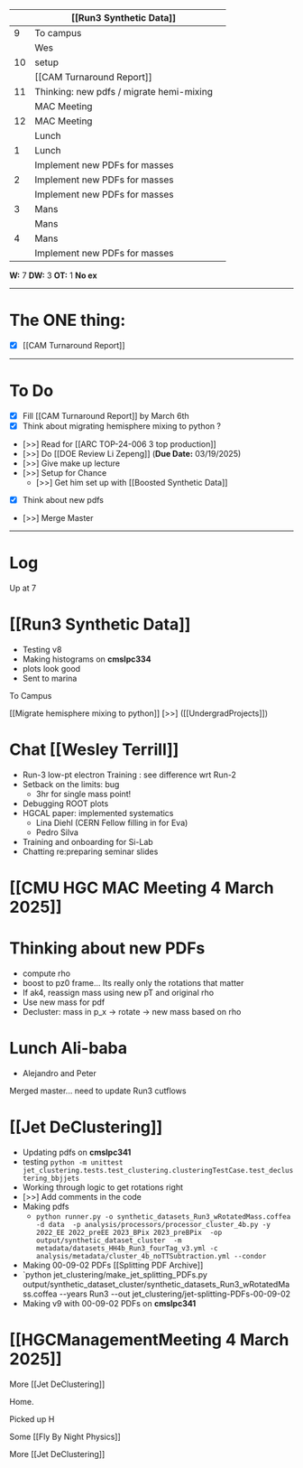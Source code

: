 
|     | [[Run3 Synthetic Data]]                  |     |
| --- | ---------------------------------------- | --- |
| 9   | To campus                                |     |
|     | Wes                                      |     |
| 10  | setup                                    |     |
|     | [[CAM Turnaround Report]]                |     |
| 11  | Thinking: new pdfs / migrate hemi-mixing |     |
|     | MAC Meeting                              |     |
| 12  | MAC Meeting                              |     |
|     | Lunch                                    |     |
| 1   | Lunch                                    |     |
|     | Implement new PDFs for masses            |     |
| 2   | Implement new PDFs for masses            |     |
|     | Implement new PDFs for masses            |     |
| 3   | Mans                                     |     |
|     | Mans                                     |     |
| 4   | Mans                                     |     |
|     | Implement new PDFs for masses            |     |

**W:** 7 
**DW:** 3
**OT:** 1
**No ex**

---
# The ONE thing: 
- [x] [[CAM Turnaround Report]] 


---
# To Do

- [x] Fill [[CAM Turnaround Report]] by March 6th
- [x] Think about migrating hemisphere mixing to python ? 
- [>>] Read for [[ARC TOP-24-006 3 top production]]
- [>>] Do  [[DOE Review Li Zepeng]] (**Due Date:** 03/19/2025)
- [>>] Give make up lecture
- [>>] Setup for Chance
	- [>>] Get him set up with [[Boosted Synthetic Data]]
- [x] Think about new pdfs
- [>>] Merge Master
---

# Log

Up at 7

# [[Run3 Synthetic Data]]
- Testing v8 
- Making histograms on **cmslpc334**
- plots look good
- Sent to marina

To Campus


 [[Migrate hemisphere mixing to python]] [>>] ([[UndergradProjects]])

# Chat [[Wesley Terrill]]
- Run-3 low-pt electron Training : see difference wrt Run-2
- Setback on the limits: bug
	- 3hr for single mass point!
- Debugging ROOT plots
- HGCAL paper: implemented systematics
	- Lina Diehl (CERN Fellow filling in for Eva)
	- Pedro Silva 
- Training and onboarding for Si-Lab
- Chatting re:preparing seminar slides

# [[CMU HGC MAC Meeting 4 March 2025]]


# Thinking about new PDFs
- compute rho 
- boost to pz0 frame... Its really only the rotations that matter
- If ak4, reassign mass using new pT and original rho 
- Use new mass for pdf
- Decluster: mass in p_x -> rotate -> new mass based on rho


# Lunch Ali-baba 
- Alejandro and Peter

Merged master... need to update Run3 cutflows


# [[Jet DeClustering]]
- Updating pdfs on **cmslpc341**
- testing
	`python -m unittest jet_clustering.tests.test_clustering.clusteringTestCase.test_declustering_bbjjets`
- Working through logic to get rotations right
- [>>] Add comments in the code
- Making pdfs
	- `python runner.py -o synthetic_datasets_Run3_wRotatedMass.coffea -d data  -p analysis/processors/processor_cluster_4b.py -y 2022_EE 2022_preEE 2023_BPix 2023_preBPix  -op output/synthetic_dataset_cluster  -m metadata/datasets_HH4b_Run3_fourTag_v3.yml -c analysis/metadata/cluster_4b_noTTSubtraction.yml --condor `
- Making 00-09-02 PDFs [[Splitting PDF Archive]]
- `python  jet_clustering/make_jet_splitting_PDFs.py output/synthetic_dataset_cluster/synthetic_datasets_Run3_wRotatedMass.coffea  --years Run3   --out jet_clustering/jet-splitting-PDFs-00-09-02
- Making v9 with  00-09-02 PDFs on **cmslpc341**


# [[HGCManagementMeeting 4 March 2025]]


More [[Jet DeClustering]]

Home. 

Picked up H

Some [[Fly By Night Physics]]

More [[Jet DeClustering]]